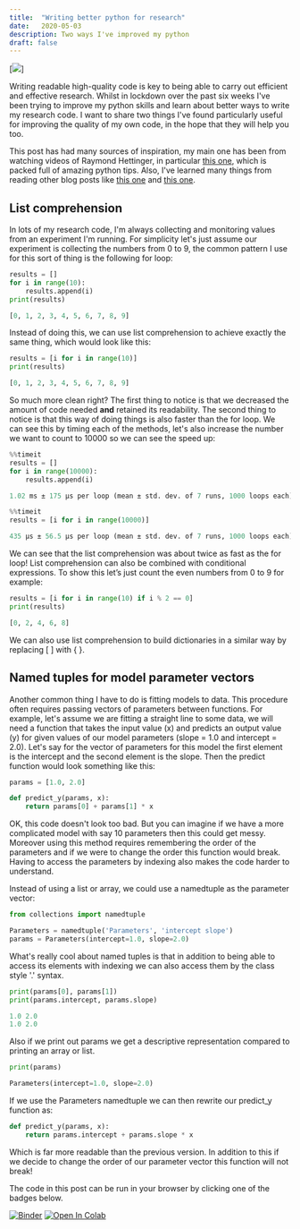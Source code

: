 ```yaml
---
title:  "Writing better python for research"
date:   2020-05-03
description: Two ways I've improved my python
draft: false
---
```


[![](https://hitcounter.pythonanywhere.com/count/tag.svg)]

Writing readable high-quality code is key to being able to carry out efficient and effective research. Whilst in lockdown over the past six weeks I've been trying to improve my python skills and learn about better ways to write my research code. I want to share two things I've found particularly useful for improving the quality of my own code, in the hope that they will help you too.

This post has had many sources of inspiration, my main one has been from watching videos of Raymond Hettinger, in particular [this one](https://www.youtube.com/watch?v=OSGv2VnC0go), which is packed full of amazing python tips. Also, I've learned many things from reading other blog posts like [this one](https://medium.com/the-andela-way/idiomatic-python-coding-the-smart-way-cc560fa5f1d6) and [this one](https://docs.python-guide.org/writing/style/).

## List comprehension

In lots of my research code, I'm always collecting and monitoring values from an experiment I'm running. For simplicity let's just assume our experiment is collecting the numbers from 0 to 9, the common pattern I use for this sort of thing is the following for loop:


```python
results = []
for i in range(10):
    results.append(i)
print(results)
```

```python    
[0, 1, 2, 3, 4, 5, 6, 7, 8, 9]
```

Instead of doing this, we can use list comprehension to achieve exactly the same thing, which would look like this:

```python
results = [i for i in range(10)]
print(results)
```

```python
[0, 1, 2, 3, 4, 5, 6, 7, 8, 9]
```

So much more clean right? The first thing to notice is that we decreased the amount of code needed **and** retained its readability. The second thing to notice is that this way of doing things is also faster than the for loop. We can see this by timing each of the methods, let's also increase the number we want to count to 10000 so we can see the speed up:


```python
%%timeit
results = []
for i in range(10000):
    results.append(i)
```

```python
1.02 ms ± 175 µs per loop (mean ± std. dev. of 7 runs, 1000 loops each)
```


```python
%%timeit
results = [i for i in range(10000)]
```

```python
435 µs ± 56.5 µs per loop (mean ± std. dev. of 7 runs, 1000 loops each)
```

We can see that the list comprehension was about twice as fast as the for loop! List comprehension can also be combined with conditional expressions. To show this let’s just count the even numbers from 0 to 9 for example:


```python
results = [i for i in range(10) if i % 2 == 0]
print(results)
```

```python
[0, 2, 4, 6, 8]
```

We can also use list comprehension to build dictionaries in a similar way by replacing \[ \] with \{ \}.

## Named tuples for model parameter vectors

Another common thing I have to do is fitting models to data. This procedure often requires passing vectors of parameters between functions. For example, let's assume we are fitting a straight line to some data, we will need a function that takes the input value (x) and predicts an output value (y) for given values of our model parameters (slope = 1.0 and intercept = 2.0). Let's say for the vector of parameters for this model the first element is the intercept and the second element is the slope. Then the predict function would look something like this:


```python
params = [1.0, 2.0]

def predict_y(params, x):
    return params[0] + params[1] * x
```

OK, this code doesn't look too bad. But you can imagine if we have a more complicated model with say 10 parameters then this could get messy. Moreover using this method requires remembering the order of the parameters and if we were to change the order this function would break. Having to access the parameters by indexing also makes the code harder to understand. 

Instead of using a list or array, we could use a namedtuple as the parameter vector:


```python
from collections import namedtuple

Parameters = namedtuple('Parameters', 'intercept slope')
params = Parameters(intercept=1.0, slope=2.0)
```

What's really cool about named tuples is that in addition to being able to access its elements with indexing we can also access them by the class style '.' syntax. 


```python
print(params[0], params[1])
print(params.intercept, params.slope)
```

```python
1.0 2.0
1.0 2.0
```

Also if we print out params we get a descriptive representation compared to printing an array or list.


```python
print(params)
```

```python
Parameters(intercept=1.0, slope=2.0)
```

If we use the Parameters namedtuple we can then rewrite our predict_y function as:


```python
def predict_y(params, x):
    return params.intercept + params.slope * x
```

Which is far more readable than the previous version. In addition to this if we decide to change the order of our parameter vector this function will not break!

The code in this post can be run in your browser by clicking one of the badges below.

[![Binder](https://mybinder.org/badge_logo.svg#badge)](https://mybinder.org/v2/gh/astrophpeter/astrophpeter.github.io/master?filepath=notebooks/2020-05-03-writing-better-python-for-research.ipynb) [![Open In Colab](https://colab.research.google.com/assets/colab-badge.svg#badge)](https://colab.research.google.com/github/astrophpeter/astrophpeter.github.io/blob/master/notebooks/2020-05-03-writing-better-python-for-research.ipynb)
